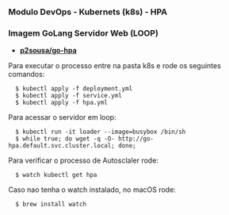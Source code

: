 ### Modulo DevOps - Kubernets (k8s) - HPA

### Imagem GoLang Servidor Web (LOOP)

 - **[p2sousa/go-hpa](https://hub.docker.com/r/p2sousa/go-hpa)**

 Para executar o processo entre na pasta k8s e rode os seguintes comandos:

```
  $ kubectl apply -f deployment.yml
  $ kubectl apply -f service.yml
  $ kubectl apply -f hpa.yml
```
Para acessar o servidor em loop:

```
  $ kubectl run -it loader --image=busybox /bin/sh
  $ while true; do wget -q -O- http://go-hpa.default.svc.cluster.local; done;
```

Para verificar o processo de Autosclaler rode:

```
  $ watch kubectl get hpa
```

Caso nao tenha o watch instalado, no macOS rode:

```
  $ brew install watch
```



